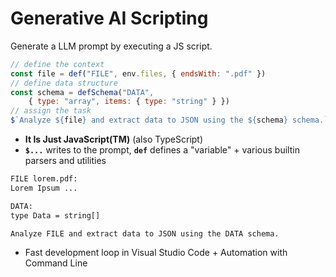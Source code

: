 
# Generative AI Scripting
Generate a LLM prompt by executing a JS script.

<v-click>

```js
// define the context
const file = def("FILE", env.files, { endsWith: ".pdf" })
// define data structure
const schema = defSchema("DATA", 
    { type: "array", items: { type: "string" } })
// assign the task
$`Analyze ${file} and extract data to JSON using the ${schema} schema.`
```

</v-click>

<v-click>

- **It Is Just JavaScript(TM)** (also TypeScript)
- **`$...`** writes to the prompt, **`def`** defines a "variable" + various builtin parsers and utilities

</v-click>


<v-click>

````txt
FILE lorem.pdf:
Lorem Ipsum ...

DATA:
type Data = string[]

Analyze FILE and extract data to JSON using the DATA schema.
````

</v-click>

<v-click>

- Fast development loop in Visual Studio Code + Automation with Command Line

</v-click>